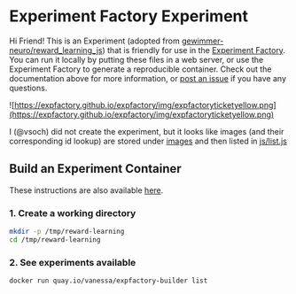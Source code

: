 # Experiment Factory Experiment

Hi Friend! This is an Experiment (adopted from [gewimmer-neuro/reward_learning_js](https://github.com/gewimmer-neuro/reward_learning_js/)) that is friendly for use in the [Experiment Factory](https://expfactory.github.io/expfactory). You can run it locally by putting these files in a web server, or use the Experiment Factory to generate a reproducible container. Check out the documentation above for more information, or [post an issue](https://www.github.com/expfactory/expfactory/issues) if you have any questions.

![https://expfactory.github.io/expfactory/img/expfactoryticketyellow.png](https://expfactory.github.io/expfactory/img/expfactoryticketyellow.png)

I (@vsoch) did not create the experiment, but it looks like images (and their corresponding id lookup) are stored under [images](images)
and then listed in [js/list.js](js/list.js)

## Build an Experiment Container

These instructions are also available [here](https://expfactory.github.io/generate#quick-start).

### 1. Create a working directory

```bash
mkdir -p /tmp/reward-learning
cd /tmp/reward-learning
```

### 2. See experiments available

```bash
docker run quay.io/vanessa/expfactory-builder list
```
